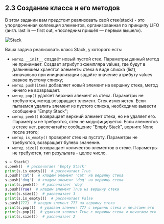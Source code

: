 ## 2.3 Создание класса и его методов

В этом задании вам предстоит реализовать свой стек(stack) -  это упорядоченная коллекция элементов, организованная по принципу LIFO (англ. last in — first out, «последним пришёл — первым вышел»).

![Stack](https://ucarecdn.com/5aa5772c-7da1-4247-89fc-d7608a5ba52e/)    

Ваша задача реализовать класс Stack, у которого есть:

- `метод __init__`  создаёт новый пустой стек. Параметры данный метод не принимает. Создает атрибут экземпляра values, где будут в дальнейшем хранятся элементы стека в виде списка (list), изначально при инициализации задайте значение атрибуту values равное пустому списку;
- `метод push(item)` добавляет новый элемент на вершину стека, метод ничего не возвращает.
- `метод pop()` удаляет верхний элемент из стека. Параметры не требуются, метод возвращает элемент. Стек изменяется. Если пытаемся удалить элемент из пустого списка, необходимо вывести сообщение "Empty Stack";
- `метод peek()` возвращает верхний элемент стека, но не удаляет его. Параметры не требуются, стек не модифицируется. Если элементов в стеке нет, распечатайте сообщение "Empty Stack", верните None после этого;
- `метод is_empty()` проверяет стек на пустоту. Параметры не требуются, возвращает булево значение.
- `метод size()` возвращает количество элементов в стеке. Параметры не требуются, тип результата - целое число.

``` python
s = Stack()
s.peek()  # распечатает 'Empty Stack'
print(s.is_empty())  # распечатает True
s.push('cat')  # кладем элемент 'cat' на вершину стека
s.push('dog')  # кладем элемент 'dog' на вершину стека
print(s.peek())  # распечатает 'dog'
s.push(True)  # кладем элемент True на вершину стека
print(s.size())  # распечатает 3
print(s.is_empty())  # распечатает False
s.push(777)  # кладем элемент 777 на вершину стека
print(s.pop())  # удаляем элемент 777 с вершины стека и печатаем его
print(s.pop())  # удаляем элемент True с вершины стека и печатаем его
print(s.size())  # распечатает 2
```
